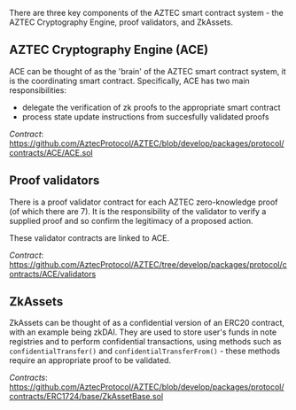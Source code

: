 There are three key components of the AZTEC smart contract system - the AZTEC Cryptography Engine, proof validators, and ZkAssets.

## AZTEC Cryptography Engine (ACE)
ACE can be thought of as the 'brain' of the AZTEC smart contract system, it is the coordinating smart contract. Specifically, ACE has two main responsibilities:
- delegate the verification of zk proofs to the appropriate smart contract 
- process state update instructions from succesfully validated proofs

_Contract_: https://github.com/AztecProtocol/AZTEC/blob/develop/packages/protocol/contracts/ACE/ACE.sol 

## Proof validators
There is a proof validator contract for each AZTEC zero-knowledge proof (of which there are 7). It is the responsibility of the validator to verify a supplied proof and so confirm the legitimacy of a proposed action. 

These validator contracts are linked to ACE. 

_Contract_: https://github.com/AztecProtocol/AZTEC/tree/develop/packages/protocol/contracts/ACE/validators 

## ZkAssets
ZkAssets can be thought of as a confidential version of an ERC20 contract, with an example being zkDAI. They are used to store user's funds in note registries and to perform confidential transactions, using methods such as `confidentialTransfer()` and `confidentialTransferFrom()` - these methods require an appropriate proof to be validated.

_Contracts_: https://github.com/AztecProtocol/AZTEC/blob/develop/packages/protocol/contracts/ERC1724/base/ZkAssetBase.sol 





